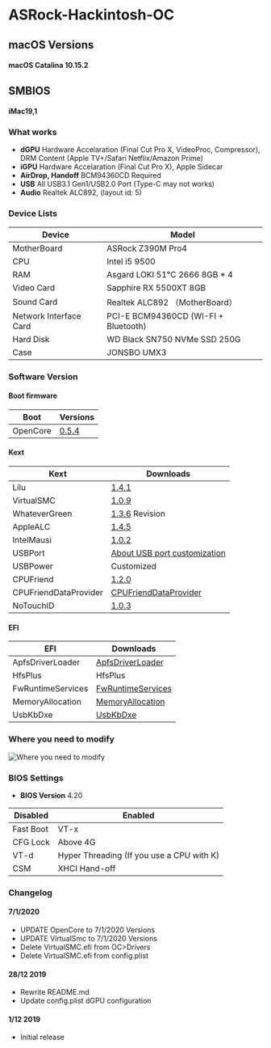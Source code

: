 # ASRock-Hackintosh-OC

## macOS Versions
#### macOS Catalina 10.15.2

## SMBIOS
#### iMac19,1

### What works
- **dGPU** Hardware Accelaration (Final Cut Pro X, VideoProc, Compressor), DRM Content (Apple TV+/Safari Netflix/Amazon Prime)
- **iGPU** Hardware Accelaration (Final Cut Pro X), Apple Sidecar
- **AirDrop, Handoff** BCM94360CD Required
- **USB** All USB3.1 Gen1/USB2.0 Port (Type-C may not works)
- **Audio** Realtek ALC892, (layout id: 5)

### Device Lists
| Device | Model |
|----|----|
| MotherBoard | ASRock Z390M Pro4 |
| CPU | Intel i5 9500 |
| RAM | Asgard LOKI 51℃ 2666 8GB * 4|
| Video Card | Sapphire RX 5500XT 8GB|
| Sound Card | Realtek ALC892 （MotherBoard）|
| Network Interface Card | PCI-E BCM94360CD (WI-FI + Bluetooth) |
| Hard Disk | WD Black SN750 NVMe SSD 250G |
| Case | JONSBO UMX3 |

### Software Version
#### Boot firmware
| Boot  | Versions |
|----|----|
| OpenCore | [0.5.4](https://github.com/acidanthera/OpenCorePkg/releases) |

#### Kext
| Kext | Downloads |
|----|----|
| Lilu | [1.4.1](https://github.com/acidanthera/Lilu/releases) |
| VirtualSMC | [1.0.9](https://github.com/acidanthera/VirtualSMC/releases) |
| WhateverGreen | [1.3.6](https://github.com/bugprogrammer/WhateverGreen/releases) Revision |
| AppleALC | [1.4.5](https://github.com/acidanthera/AppleALC/releases) |
| IntelMausi | [1.0.2](https://github.com/acidanthera/IntelMausi/releases) |
| USBPort | [About USB port customization](https://blog.daliansky.net/Intel-FB-Patcher-USB-Custom-Video.html) |
| USBPower | Customized |
| CPUFriend | [1.2.0](https://github.com/acidanthera/CPUFriend/releases) |
| CPUFriendDataProvider | [CPUFriendDataProvider](https://blog.xjn819.com/?p=543) |
| NoTouchID | [1.0.3](https://github.com/al3xtjames/NoTouchID/releases) |

#### EFI
| EFI | Downloads |
|----|----|
| ApfsDriverLoader | [ApfsDriverLoader](https://github.com/acidanthera/AppleSupportPkg/releases) |
| HfsPlus | HfsPlus |
| FwRuntimeServices | [FwRuntimeServices](https://github.com/acidanthera/AppleSupportPkg/releases) |
| MemoryAllocation | [MemoryAllocation](https://github.com/williambj1/OpenCore-Factory/releases/tag/OpenCore-UEFI-Drivers) |
| UsbKbDxe | [UsbKbDxe](https://github.com/acidanthera/AppleSupportPkg/releases) |


### Where you need to modify
![Where you need to modify](https://github.com/SeonMe/ASRock-Hackintosh-OC/raw/master/Images/config_edit.png)

### BIOS Settings
- **BIOS Version** 4.20

| Disabled | Enabled |
|----|----|
| Fast Boot | VT-x |
| CFG Lock | Above 4G |
| VT-d | Hyper Threading (If you use a CPU with K) |
| CSM | XHCI Hand-off |

### Changelog

#### 7/1/2020
* UPDATE OpenCore to 7/1/2020 Versions
* UPDATE VirtualSmc to 7/1/2020 Versions
* Delete VirtualSMC.efi from OC>Drivers
* Delete VirtualSMC.efi from config.plist

#### 28/12 2019
* Rewrite README.md
* Update config.plist dGPU configuration

#### 1/12 2019
* Initial release
